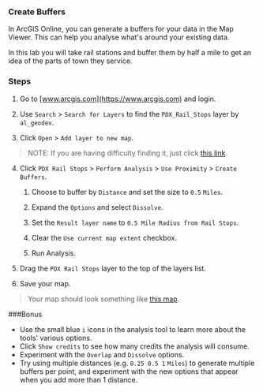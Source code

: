 ### Create Buffers

In ArcGIS Online, you can generate a buffers for your data in the Map Viewer. This can help you analyse what's around your existing data.

In this lab you will take rail stations and buffer them by half a mile to get an idea of the parts of town they service.

### Steps

1. Go to [www.arcgis.com](https://www.arcgis.com) and login.  

2. Use `Search` > `Search for Layers` to find the `PDX_Rail_Stops` layer by `al_geodev`.

3. Click `Open` > `Add layer to new map`. 

> NOTE: If you are having difficulty finding it, just click [this link](http://www.arcgis.com/home/item.html?id=a0a71aeb0e9443399dc8c5bbf9ba980e).

4. Click `PDX Rail Stops` > `Perform Analysis` > `Use Proximity` > `Create Buffers`.

	1. Choose to buffer by `Distance` and set the size to `0.5` `Miles`.

	2. Expand the `Options` and select `Dissolve`.

	3. Set the `Result layer name` to `0.5 Mile Radius from Rail Stops`.

	4. Clear the `Use current map extent` checkbox.

	5. Run Analysis.

5. Drag the `PDX Rail Stops` layer to the top of the layers list.

6. Save your map.

> Your map should look something like [this map](http://www.arcgis.com/home/webmap/viewer.html?webmap=aa3e5b4e656f49af9e9ca893ed1c610e).

###Bonus 

* Use the small blue `i` icons in the analysis tool to learn more about the tools' various options.
* Click `Show credits` to see how many credits the analysis will consume.
* Experiment with the `Overlap` and `Dissolve` options.
* Try using multiple distances (e.g. `0.25 0.5 1` `Miles`) to generate multiple buffers per point, and experiment with the new options that appear when you add more  than 1 distance.
